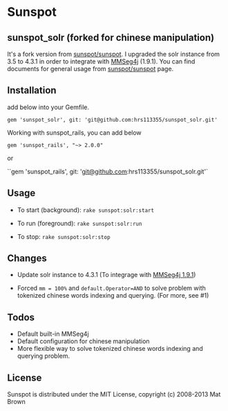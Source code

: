 # Sunspot

## sunspot_solr (forked for chinese manipulation)

It's a fork version from [sunspot/sunspot](https://github.com/sunspot/sunspot). I upgraded the solr instance from 3.5 to 4.3.1 in order to integrate with [MMSeg4j](https://github.com/chenlb/mmseg4j-solr) (1.9.1). You can find documents for general usage from [sunspot/sunspot](https://github.com/sunspot/sunspot) page.

## Installation

add below into your Gemfile.  

`gem 'sunspot_solr', git: 'git@github.com:hrs113355/sunspot_solr.git'`  

Working with sunspot_rails, you can add below  

`gem 'sunspot_rails', "~> 2.0.0"`

or  

``gem 'sunspot_rails', git: 'git@github.com:hrs113355/sunspot_solr.git'`  


## Usage

* To start (background): `rake sunspot:solr:start`  

* To run (foreground): `rake sunspot:solr:run`  

* To stop: `rake sunspot:solr:stop`  


## Changes

* Update solr instance to 4.3.1 (To integrage with [MMSeg4j 1.9.1](https://github.com/chenlb/mmseg4j-solr))  

* Forced `mm = 100%` and `default.Operator=AND` to solve problem with tokenized chinese words indexing and querying.  (For more, see #1)

## Todos
* Default built-in MMSeg4j 
* Default configuration for chinese manipulation
* More flexible way to solve tokenized chinese words indexing and querying problem.

## License

Sunspot is distributed under the MIT License, copyright (c) 2008-2013 Mat Brown
